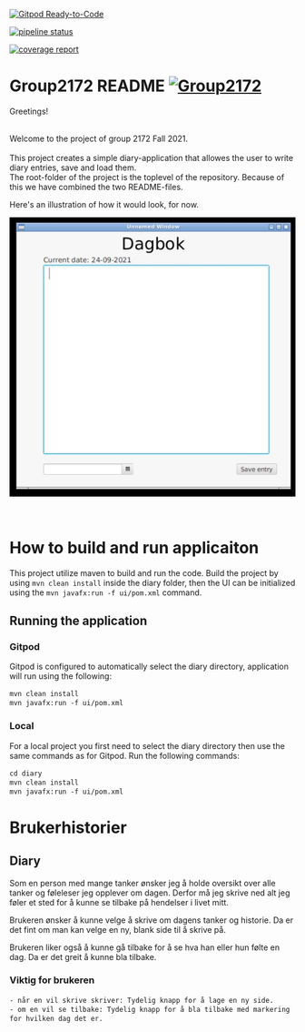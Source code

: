 [![Gitpod Ready-to-Code](https://img.shields.io/badge/Gitpod-Ready--to--Code-blue?logo=gitpod)](https://gitpod.stud.ntnu.no/#https://gitlab.stud.idi.ntnu.no/it1901/groups-2021/gr2172/gr2172)

[![pipeline status](https://gitlab.stud.idi.ntnu.no/it1901/groups-2021/gr2172/gr2172/badges/master/pipeline.svg)](https://gitlab.stud.idi.ntnu.no/it1901/groups-2021/gr2172/gr2172/-/pipelines)

[![coverage report](https://gitlab.stud.idi.ntnu.no/it1901/groups-2021/gr2172/gr2172/badges/master/coverage.svg)](https://gitlab.stud.idi.ntnu.no/it1901/groups-2021/gr2172/gr2172/-/graphs/master/charts)

# Group2172 README [![Group2172](https://cdn.rawgit.com/sindresorhus/awesome/d7305f38d29fed78fa85652e3a63e154dd8e8829/media/badge.svg)](https://gitlab.stud.idi.ntnu.no/it1901/groups-2021/gr2172/gr2172/-/blob/master/readme.md)


Greetings!

<br/>
Welcome to the project of group 2172 Fall 2021.

<br/>
<br/>
This project creates a simple diary-application that allowes the user to write diary entries, save and load them.
<br/>
The root-folder of the project is the toplevel of the repository. Because of this we have combined the two README-files.
<br/>

Here's an illustration of how it would look, for now.
<br/>

![illustration 1](Illustrasjon_1.jpg)

<br/>

# How to build and run applicaiton
This project utilize maven to build and run the code.
Build the project by using `mvn clean install` inside the diary folder, then the UI can be initialized using the `mvn javafx:run -f ui/pom.xml` command.

## Running the application
### **Gitpod**
Gitpod is configured to automatically select the diary directory, application will run using the following:
~~~
mvn clean install
mvn javafx:run -f ui/pom.xml
~~~

### **Local**
For a local project you first need to select the diary directory then use the same commands as for Gitpod. Run the following commands:
~~~
cd diary
mvn clean install
mvn javafx:run -f ui/pom.xml
~~~

# Brukerhistorier

## Diary

Som en person med mange tanker ønsker jeg å holde oversikt over alle tanker og føleleser jeg opplever om dagen. Derfor må jeg skrive ned alt jeg føler et sted for å kunne se tilbake på hendelser i livet mitt.

Brukeren ønsker å kunne velge å skrive om dagens tanker og historie. Da er det fint om man kan velge en ny, blank side til å skrive på.

Brukeren liker også å kunne gå tilbake for å se hva han eller hun følte en dag. Da er det greit å kunne bla tilbake.

### Viktig for brukeren
    - når en vil skrive skriver: Tydelig knapp for å lage en ny side.
    - om en vil se tilbake: Tydelig knapp for å bla tilbake med markering for hvilken dag det er.






